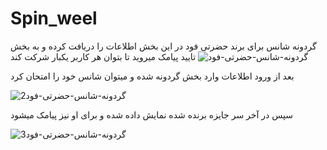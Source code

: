 # Spin_weel
 گردونه شانس برای برند حضرتی فود
در این بخش اطلاعات را دریافت کرده و به بخش تایید پیامک میروید تا بتوان هر کاربر یکبار شرکت کند
![گردونه-شانس-حضرتی-فود](https://github.com/mohsen-ahanj/Spin_weel/assets/29997924/591f7028-bbc1-4a94-9341-d4093570a378)

بعد از ورود اطلاعات وارد بخش گردونه شده و میتوان شانس خود را امتحان کرد

![گردونه-شانس-حضرتی-فود2](https://github.com/mohsen-ahanj/Spin_weel/assets/29997924/79fd8574-a25b-49f2-b4b5-044e6ca1d87e)

سپس در آخر سر جایزه برنده شده نمایش داده شده و برای او نیز پیامک میشود

![3گردونه-شانس-حضرتی-فود](https://github.com/mohsen-ahanj/Spin_weel/assets/29997924/55307bb9-d537-4140-8d3b-30dd87588b38)
